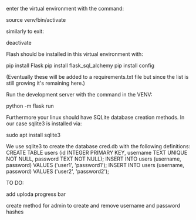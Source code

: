 enter the virtual environment with the command:

source venv/bin/activate

similarly to exit:

deactivate



Flash should be installed in this virtual environment with:

pip install Flask
pip install flask_sql_alchemy
pip install config

(Eventually these will be added to a requirements.txt file but since the list is still growing it's remaining here.)



Run the development server with the command in the VENV:

python -m flask run



Furthermore your linux should have SQLite database creation methods. In our case sqlite3 is installed via:

sudo apt install sqlite3 

We use sqlite3 to create the database cred.db with the following definitions:
CREATE TABLE users (id INTEGER PRIMARY KEY, username TEXT UNIQUE NOT NULL, password TEXT NOT NULL);
INSERT INTO users (username, password) VALUES ('user1', 'password1');
INSERT INTO users (username, password) VALUES ('user2', 'password2');


TO DO:

add uploda progress bar

create method for admin to create and remove username and password hashes